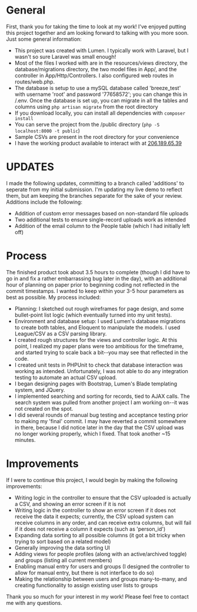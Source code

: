 # General
First, thank you for taking the time to look at my work! I've enjoyed putting this project together and am looking forward to talking with you more soon.
Just some general information:
* This project was created with Lumen. I typically work with Laravel, but I wasn't so sure Laravel was small enough!
* Most of the files I worked with are in the resources/views directory, the database/migrations directory, the two model files in App/, and the controller in App/Http/Controllers. I also configured web routes in routes/web.php.
* The database is setup to use a mySQL database called 'breeze_test' with username 'root' and password '77658572'; you can change this in /.env. Once the database is set up, you can migrate in all the tables and columns using `php artisan migrate` from the root directory
* If you download locally, you can install all dependencies with `composer install`
* You can serve the project from the /public directory (`php -S localhost:8000 -t public`)
* Sample CSVs are present in the root directory for your convenience
* I have the working product available to interact with at [206.189.65.39](http://206.189.65.39)

# UPDATES
I made the following updates, committing to a branch called 'additions' to seperate from my initial submission. I'm updating my live demo to reflect them, but am keeping the branches separate for the sake of your review. Additions include the following:
* Addition of custom error messages based on non-standard file uploads
* Two additional tests to ensure single-record uploads work as intended
* Addition of the email column to the People table (which I had initially left off)

# Process
The finished product took about 3.5 hours to complete (though I did have to go in and fix a rather embarrassing bug later in the day), with an additional hour of planning on paper prior to beginning coding not reflected in the commit timestamps. I wanted to keep within your 3-5 hour parameters as best as possible.
My process included:
* Planning: I sketched out rough wireframes for page design, and some bullet-point list logic (which eventually turned into my unit tests).
* Environment and database setup: I used Lumen's database migrations to create both tables, and Eloquent to manipulate the models. I used League/CSV as a CSV parsing library.
* I created rough structures for the views and controller logic. At this point, I realized my paper plans were too ambitious for the timeframe, and started trying to scale back a bit--you may see that reflected in the code.
* I created unit tests in PHPUnit to check that database interaction was working as intended. Unfortunately, I was not able to do any integration testing to automate an actual CSV upload.
* I began designing pages with Bootstrap, Lumen's Blade templating system, and JQuery.
* I implemented searching and sorting for records, tied to AJAX calls. The search system was pulled from another project I am working on--it was not created on the spot.
* I did several rounds of manual bug testing and acceptance testing prior to making my 'final' commit. I may have reverted a commit somewhere in there, because I did notice later in the day that the CSV upload was no longer working properly, which I fixed. That took another ~15 minutes.

# Improvements
If I were to continue this project, I would begin by making the following improvements:
* Writing logic in the controller to ensure that the CSV uploaded is actually a CSV, and showing an error screen if it is not
* Writing logic in the controller to show an error screen if it does not receive the data it expects; currently, the CSV upload system can receive columns in any order, and can receive extra columns, but will fail if it does not receive a column it expects (such as 'person_id')
* Expanding data sorting to all possible columns (it got a bit tricky when trying to sort based on a related model)
* Generally improving the data sorting UI
* Adding views for people profiles (along with an active/archived toggle) and groups (listing all current members)
* Enabling manual entry for users and groups (I designed the controller to allow for manual entry, but there is not interface to do so)
* Making the relationship between users and groups many-to-many, and creating functionality to assign existing user lists to groups

Thank you so much for your interest in my work! Please feel free to contact me with any questions.

